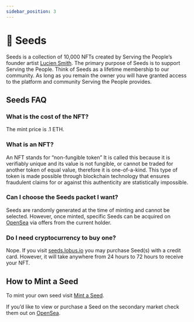 ```yaml
---
sidebar_position: 3
---
```


# 🌱 Seeds

Seeds is a collection of 10,000 NFTs created by Serving the People’s founder artist [Lucien Smith](https://www.luciensmithstudio.com). The primary purpose of Seeds is to support Serving the People. Think of Seeds as a lifetime membership to our community. As long as you remain the owner you will have granted  access to the platform and community Serving the People provides.

## Seeds FAQ
### What is the cost of the NFT?
The mint price is .1 ETH.
    
### What is an NFT?
An NFT stands for “non-fungible token” It is called this because it is verifiably unique and its value is not fungible, or cannot be traded for another token of equal value, therefore it is one-of-a-kind. This type of token is made possible through blockchain technology that ensures fraudulent claims for or against this authenticity are statistically impossible.
 
### Can I choose the Seeds packet I want?
Seeds are randomly generated at the time of minting and cannot be selected. However, once minted, specific Seeds can be acquired on [OpenSea](https://opensea.io/collection/seeds-luciensmith) via offers from the current holder.
    
### Do I need cryptocurrency to buy one?
Nope. If you visit [seeds.lobus.io](http://seeds.lobus.io) you may purchase Seed(s) with a credit card. However, it will take anywhere from 24 hours to 72 hours to receive your NFT.

## How to Mint a Seed
To mint your own seed visit [Mint a Seed](https://github.com/Serving-The-People/stp-docs/blob/9caf947612403a7adb928fd6aca765ccb585d773/docs/mint-a-seed.mdx).

If you’d like to view or purchase a Seed on the secondary market check them out on [OpenSea](https://opensea.io/collection/seeds-luciensmith).
